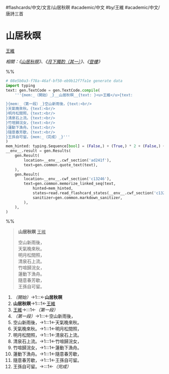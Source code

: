 #flashcards/中文/文言/山居秋暝 #academic/中文 #by/王維 #academic/中文/唐詩三首

# 山居秋暝
<u>王維</u>

_相關：《[山居秋暝](山居秋暝.md)》、《[月下獨酌（其一）](月下獨酌（其一）.md)》、《[登樓](登樓.md)》_

%%
```Python
# 08e5b0a3-f78a-46af-bf50-eb9b12f7fa1e generate data
import typing
text: gen.TextCode = gen.TextCode.compile(
	'''{mem:_（開始）_}__山居秋暝__{text: }<u>王維</u>{text:

}{mem:_（第一段）_}空山新雨後，{text:<br/>
}天氣晚來秋。{text:<br/>
}明月松間照，{text:<br/>
}清泉石上流。{text:<br/>
}竹喧歸浣女，{text:<br/>
}蓮動下漁舟。{text:<br/>
}隨意春芳歇，{text:<br/>
}王孫自可留。{mem:_（完成）_}'''
)
mem_hinted: typing.Sequence[bool] = (False,) + (True,) * 2 + (False,) + (True,) * 8 + (False,)
__env__.result = gen.Results(
	gen.Result(
		location=__env__.cwf_section('ad241f'),
		text=gen.common.quote_text(text),
	),
	gen.Result(
		location=__env__.cwf_section('c13246'),
		text=gen.common.memorize_linked_seq(text,
			hinted=mem_hinted,
			states=read.read_flashcard_states(__env__.cwf_section('c13246')),
			sanitizer=gen.common.markdown_sanitizer,
		),
	),
)
```
%%

<!--08e5b0a3-f78a-46af-bf50-eb9b12f7fa1e generate section="ad241f"--><!-- The following content is generated at 2022-11-05T00:24:58.984869+08:00. Any edits will be overridden! -->

> __山居秋暝__ <u>王維</u>
>
> 空山新雨後，<br/>
> 天氣晚來秋。<br/>
> 明月松間照，<br/>
> 清泉石上流。<br/>
> 竹喧歸浣女，<br/>
> 蓮動下漁舟。<br/>
> 隨意春芳歇，<br/>
> 王孫自可留。

<!--/08e5b0a3-f78a-46af-bf50-eb9b12f7fa1e-->

<!--08e5b0a3-f78a-46af-bf50-eb9b12f7fa1e generate section="c13246"--><!-- The following content is generated at 2022-11-05T00:24:58.993869+08:00. Any edits will be overridden! -->

1. _（開始）_→1:::←__山居秋暝__ <!--SR:!2023-07-27,188,290!2023-11-14,290,310-->
2. __山居秋暝__→1:::1←<u>王維</u> <!--SR:!2023-07-17,167,250!2023-02-11,72,250-->
3. <u>王維</u>→:::1←_（第一段）_ <!--SR:!2023-06-30,189,310!2023-04-27,115,250-->
4. _（第一段）_→1:::←空山新雨後， <!--SR:!2023-02-22,67,230!2023-07-18,203,310-->
5. 空山新雨後，→1:::1←天氣晚來秋。 <!--SR:!2023-06-28,151,250!2023-02-10,71,250-->
6. 天氣晚來秋。→1:::1←明月松間照， <!--SR:!2023-02-27,33,230!2023-02-12,30,230-->
7. 明月松間照，→1:::1←清泉石上流。 <!--SR:!2023-05-22,132,250!2023-05-25,134,250-->
8. 清泉石上流。→1:::1←竹喧歸浣女， <!--SR:!2023-08-02,177,250!2023-06-23,150,250-->
9. 竹喧歸浣女，→1:::1←蓮動下漁舟。 <!--SR:!2023-07-06,159,250!2023-05-29,120,230-->
10. 蓮動下漁舟。→1:::1←隨意春芳歇， <!--SR:!2023-03-21,92,250!2023-02-07,69,250-->
11. 隨意春芳歇，→1:::1←王孫自可留。 <!--SR:!2023-03-25,94,250!2023-07-18,167,250-->
12. 王孫自可留。→:::1←_（完成）_ <!--SR:!2023-06-04,169,310!2023-05-23,147,270-->

<!--/08e5b0a3-f78a-46af-bf50-eb9b12f7fa1e-->
